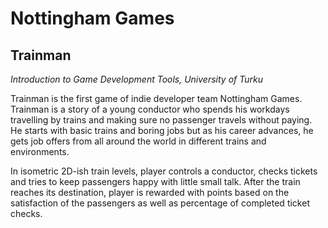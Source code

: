 Nottingham Games
========

Trainman
---------

*Introduction to Game Development Tools, University of Turku*


Trainman is the first game of indie developer team Nottingham Games. Trainman is a story of a young conductor who spends his workdays travelling by trains and making sure no passenger travels without paying. He starts with basic trains and boring jobs but as his career advances, he gets job offers from all around the world in different trains and environments.

In isometric 2D-ish train levels, player controls a conductor, checks tickets and tries to keep passengers happy with little small talk. After the train reaches its destination, player is rewarded with points based on the satisfaction of the passengers as well as percentage of completed ticket checks.
